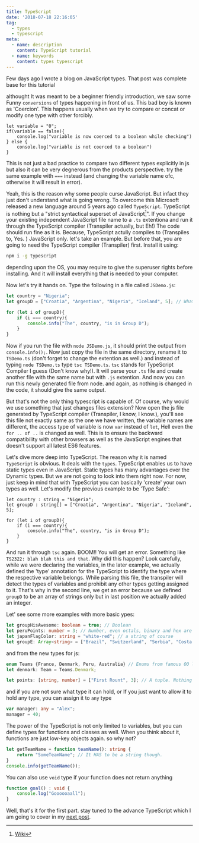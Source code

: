 ```yaml
---
title: TypeScript
date: '2018-07-18 22:16:05'
tag: 
  - types
  - typescript
meta:
  - name: description
    content: TypeScript tutorial
  - name: keywords
    content: types typescript
---
```



Few days ago I wrote a blog on JavaScript types. That post was complete base for this tutorial
<!-- more -->
althought It was meant to be a beginner friendly introduction, we saw some Funny `conversions` of types happening in front of us. This bad boy is known as 'Coercion'. This happens usually when we try to compare or concat or modify one type with other forcibly. 

```js{2}
let variable = "0";
if(variable == false){
    console.log("variable is now coerced to a boolean while checking")
} else {
    console.log("variable is not coerced to a boolean")
}
```

This is not just a bad practice to compare two different types explicitly in js but also it can be very degnerous from the products perspective. 
try the same example with `===` instead (and changing the variable name ofc, otherwise it will result in error). 

Yeah, this is the reason why some people curse JavaScript. But infact they just don't understand what is going wrong.  To overcome this Microsoft released a new language around 5 years ago called `TypeScript`. TypeScript is nothing but a "strict syntactical superset of JavaScript[^1]". If you change your existing independent JavaScript file name to a `.ts` extentiona and run it through the TypeScript compiler (Transpiler actually, but Eh!) The code should run fine as it is. Because, TypeScript actully compiles to (Transpiles to, Yes. ) JavaScript only. let's take an example. But before that, you are going to need the TypeScript compiler (Transpiler) first.  Install it using:
```bash
npm i -g typescript
```
depending upon the OS, you may require to give the superuser rights before installing. And it will install everything that is needed to your computer.

Now let's try it hands on. Type the following in a file called `JSDemo.js`:
```js
let country = "Nigeria";
let groupD = ["Croatia", "Argentina", "Nigeria", "Iceland", 5]; // What the hell is this '5' doing here?

for (let i of groupD){
    if (i === country){
        console.info("The", country, "is in Group D");
    }
}
```
Now if you run the file with `node JSDemo.js`, it should print the output from `console.info();`. Now just copy the file in the same directory, rename it to `TSDemo.ts` (don't forget to change the extention as well.) and instead of typing `node TSDemo.ts` type `tsc TSDemo.ts`. `tsc` stands for TypeScript Compiler I guess (Don't know why!). It will parse your `.ts` file and create another file with the same name but with `.js` extention. And now you can run this newly generated file from node. and again, as nothing is changed in the code, it should give the same output. 

But that's not the only thing typescript is capable of. Of course, why would we use something that just changes files extension? Now open the js file generated by TypeScript compiler (Transpiler, I know, I know.), you'll see this file not exactly same as the one we have written, the variable names are different, the access type of variable is now `var` instead of `let`, Hell even the `for .. of ..` is changed as well. This is to ensure the backward compatibility with other browsers as well as the JavaScript engines that doesn't support all latest ES6 features. 

Let's dive more deep into TypeScript. The reason why it is named `TypeScript` is obvious. It deals with the `types`. TypeScript enables us to have static types even in JavaScript. Static types has many advantages over the Dynamic types. But we are not going to look into them right now. For now, just keep in mind that with TypeScript you can basically 'create' your own types as well. Let's modify the previous example to be 'Type Safe':

```typescript{2}
let country : string = "Nigeria";
let groupD : string[] = ["Croatia", "Argentina", "Nigeria", "Iceland", 5];

for (let i of groupD){
    if (i === country){
        console.info("The", country, "is in Group D");
    }
}
```

And run it through `tsc` again. BOOM!! You will get an error. Something like `TS2322: blah blah this and that`. Why did this happen? Look carefully, while we were declaring the variables, in the later example, we actually defined the 'type' annotation for the TypeScript to identify the type where the respective variable belongs. While parsing this file, the transpiler will detect the types of variables and prohibit any other types getting assigned to it. That's why in the second line, we get an error because we defined `groupD` to be an array of strings only but in last position we actually added an integer. 

Let' see some more examples with more basic ypes:
```ts
let groupHisAwesome: boolean = true; // Boolean
let peruPoints: number = 3; // Number, even octals, binary and hex are also supported OOTB
let japanFlagColor: string = "white-red"; // a string of course
let groupE: Array<string> = ["Brazil", "Switzerland", "Serbia", "Costa Rica"] // Another way to define an array
```

and from the new types for js:

```ts
enum Teams {France, Denmark, Peru, Australia} // Enums from famous OO languages
let denmark: Team = Teams.Denmark;

let points: [string, number] = ["First Rount", 3]; // A tuple. Nothing but a fixed array of predefined types
```
and if you are not sure what type it can hold, or If you just want to allow it to hold any type, you can assign it to `any` type 
```ts
var manager: any = "Alex";
manager = 40;
```

The power of the TypeScript is not only limited to variables, but you can define types for functions and classes as well. When you think about it, functions are just low-key objects again. so why not?
```ts
let getTeamName = function teamName(): string {
    return "SomeTeamName"; // It HAS to be a string though.
}
console.info(getTeamName());
```

You can also use `void` type if your function does not return anything
```ts
function goal() : void {
    console.log("Goooooaall");
}
```

Well, that's it for the first part. stay tuned to the advance TypeScript which I am going to cover in my [next post](./part2/).


[^1]: [Wiki](https://en.wikipedia.org/wiki/TypeScript)